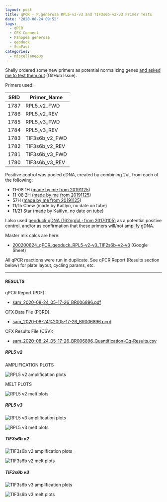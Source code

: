 ```yaml
---
layout: post
title: qPCR - P.generosa RPL5-v2-v3 and TIF3s6b-v2-v3 Primer Tests
date: '2020-08-24 09:52'
tags:
  - qPCR
  - CFX Connect
  - Panopea generosa
  - geoduck
  - SsoFast
categories:
  - Miscellaneous
---
```

Shelly ordered some new primers as potential normalizing genes [and asked me to test them out](https://github.com/RobertsLab/resources/issues/988) (GitHub Issue).

Primers used:

| SRID | Primer_Name    |
|------|----------------|
| 1787 | RPL5_v2_FWD    |
| 1786 | RPL5_v2_REV    |
| 1785 | RPL5_v3_FWD    |
| 1784 | RPL5_v3_REV    |
| 1783 | TIF3s6b_v2_FWD |
| 1782 | TIF3s6b_v2_REV |
| 1781 | TIF3s6b_v3_FWD |
| 1780 | TIF3s6b_v3_REV |

Positive control was pooled cDNA, created by combining 2uL from each of the following:

- 11-08 1H ([made by me from 20191125](https://robertslab.github.io/sams-notebook/2019/11/26/Reverse-Transcription-P.generosa-DNased-Hemolypmh-and-Hemocyte-RNA-from-20191125.html))
- 11-08 2H ([made by me from 20191125](https://robertslab.github.io/sams-notebook/2019/11/26/Reverse-Transcription-P.generosa-DNased-Hemolypmh-and-Hemocyte-RNA-from-20191125.html))
- 57H ([made by me from 20191125](https://robertslab.github.io/sams-notebook/2019/11/26/Reverse-Transcription-P.generosa-DNased-Hemolypmh-and-Hemocyte-RNA-from-20191125.html))
- 11/15 Chew (made by Kaitlyn, no date on tube)
- 11/21 Star (made by Kaitlyn, no date on tube)

I also used [geoduck gDNA (162ng/uL; from 20170105)](https://robertslab.github.io/sams-notebook/2017/01/05/dna-isolation-geoduck-gdna-for-illumina-initiated-sequencing-project.html) as a potential positive control, and/or as confirmation that these primers will/not amplify gDNA.

Master mix calcs are here:

- [200200824_qPCR_geoduck_RPL5-v2-v3_TIF2s6b-v2-v3](https://docs.google.com/spreadsheets/d/1nA4_esJW8ex81fQXtI8KLdZKqDPWBFrRFoRbXU0Wfqw/edit?usp=sharing) (Google Sheet)

All qPCR reactions were run in duplicate. See qPCR Report (Results section below) for plate layout, cycling params, etc.


---

#### RESULTS

qPCR Report (PDF):

- [sam_2020-08-24_05-17-26_BR006896.pdf](https://owl.fish.washington.edu/Athaliana/qPCR_data/qPCR_reports/sam_2020-08-24_05-17-26_BR006896.pdf)

CFX Data File (PCRD):

- [sam_2020-08-24%2005-17-26_BR006896.pcrd](https://owl.fish.washington.edu/scaphapoda/qPCR_data/cfx_connect_data/sam_2020-08-24%2005-17-26_BR006896.pcrd)


CFX Results File (CSV):

- [sam_2020-08-24_05-17-26_BR006896_Quantification-Cq-Results.csv](https://owl.fish.washington.edu/Athaliana/qPCR_data/sam_2020-08-24_05-17-26_BR006896_Quantification-Cq-Results.csv)

##### RPL5 v2

AMPLIFICATION PLOTS

![RPL5 v2 amplification plots](https://owl.fish.washington.edu/Athaliana/qPCR_data/sam_2020-08-24_05-17-26_BR006896_RPL5-v2_amp_plots.png)

MELT PLOTS

![RPL5 v2 melt plots](https://owl.fish.washington.edu/Athaliana/qPCR_data/sam_2020-08-24_05-17-26_BR006896_RPL5-v2_melt_plots.png)

##### RPL5 v3

![RPL5 v3 amplification plots](https://owl.fish.washington.edu/Athaliana/qPCR_data/sam_2020-08-24_05-17-26_BR006896_RPL5-v3_amp_plots.png)

![RPL5 v3 melt plots](https://owl.fish.washington.edu/Athaliana/qPCR_data/sam_2020-08-24_05-17-26_BR006896_RPL5-v3_melt_plots.png)

##### TIF3s6b v2

![TIF3s6b v2 amplification plots](https://owl.fish.washington.edu/Athaliana/qPCR_data/sam_2020-08-24_05-17-26_BR006896_TIF3s6b-v2_amp_plots.png)

![TIF3s6b v2 melt plots](https://owl.fish.washington.edu/Athaliana/qPCR_data/sam_2020-08-24_05-17-26_BR006896_TIF3s6b-v2_melt_plots.png)


##### TIF3s6b v3

![TIF3s6b v3 amplification plots](https://owl.fish.washington.edu/Athaliana/qPCR_data/sam_2020-08-24_05-17-26_BR006896_TIF3s6b-v3_amp_plots.png)

![TIF3s6b v3 melt plots](https://owl.fish.washington.edu/Athaliana/qPCR_data/sam_2020-08-24_05-17-26_BR006896_TIF3s6b-v3_melt_plots.png)
